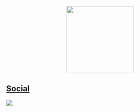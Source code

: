 <div align="center">
  <a href="https://github.com/lauro-ss">
  <img height="180em" src="https://github-readme-stats.vercel.app/api/top-langs/?username=lauro-ss&layout=compact&langs_count=7&theme=none"/>
</div>
  
 <!-- <div style="display: inline_block"><br>
  <img align="center" alt="Javascripzinho" height="30" width="40" src="https://cdn.jsdelivr.net/gh/devicons/devicon/icons/javascript/javascript-original.svg">
  <img align="center" alt="HTMLinho" height="30" width="40" src="https://raw.githubusercontent.com/devicons/devicon/master/icons/html5/html5-original.svg">
  <img align="center" alt="CCSZin" height="30" width="40" src="https://raw.githubusercontent.com/devicons/devicon/master/icons/css3/css3-original.svg">
   <img align="center" alt="Javinha" height="30" width="40" src="https://cdn.jsdelivr.net/gh/devicons/devicon/icons/java/java-original.svg" />
</div> -->
  ## Social
   <a href="https://www.linkedin.com/in/lauro-santana-silva-444608229/" target="_blank"><img src="https://img.shields.io/badge/-LinkedIn-%230077B5?style=for-the-badge&logo=linkedin&logoColor=white" target="_blank"></a> 
